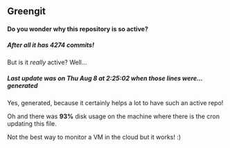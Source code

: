 ## Greengit

#### Do you wonder why this repository is so active?

##### After all it has 4274 commits!

But is it *really* active? Well...

##### Last update was on Thu Aug 8 at 2:25:02 when those lines were... generated

Yes, generated, because it certainly helps a lot to have such an active repo!

Oh and there was **93%** disk usage on the machine
where there is the cron updating this file.

Not the best way to monitor a VM in the cloud but it works! :)
